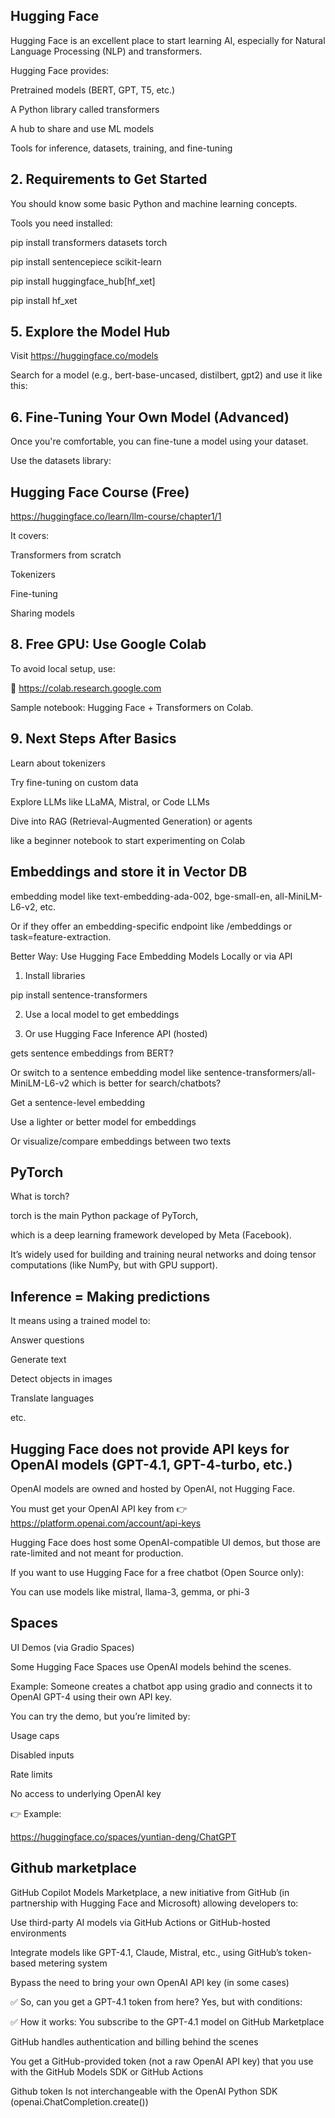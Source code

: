 ## Hugging Face
Hugging Face is an excellent place to start learning AI, especially for Natural Language Processing (NLP) and transformers.

Hugging Face provides:

Pretrained models (BERT, GPT, T5, etc.)

A Python library called transformers

A hub to share and use ML models

Tools for inference, datasets, training, and fine-tuning

## 2. Requirements to Get Started
You should know some basic Python and machine learning concepts.

Tools you need installed:

pip install transformers datasets torch

pip install sentencepiece scikit-learn

pip install huggingface_hub[hf_xet]

pip install hf_xet

## 5. Explore the Model Hub
Visit https://huggingface.co/models

Search for a model (e.g., bert-base-uncased, distilbert, gpt2) and use it like this:

## 6. Fine-Tuning Your Own Model (Advanced)
Once you're comfortable, you can fine-tune a model using your dataset.

Use the datasets library:

## Hugging Face Course (Free)

https://huggingface.co/learn/llm-course/chapter1/1

It covers:

Transformers from scratch

Tokenizers

Fine-tuning

Sharing models

## 8. Free GPU: Use Google Colab
To avoid local setup, use:

📎 https://colab.research.google.com

Sample notebook: Hugging Face + Transformers on Colab.

## 9. Next Steps After Basics
Learn about tokenizers

Try fine-tuning on custom data

Explore LLMs like LLaMA, Mistral, or Code LLMs

Dive into RAG (Retrieval-Augmented Generation) or agents

like a beginner notebook to start experimenting on Colab

## Embeddings and store it in Vector DB

embedding model like text-embedding-ada-002, bge-small-en, all-MiniLM-L6-v2, etc.

Or if they offer an embedding-specific endpoint like /embeddings or task=feature-extraction.

Better Way: Use Hugging Face Embedding Models Locally or via API

1. Install libraries

pip install sentence-transformers

2. Use a local model to get embeddings

3. Or use Hugging Face Inference API (hosted)

gets sentence embeddings from BERT?

Or switch to a sentence embedding model like sentence-transformers/all-MiniLM-L6-v2 which is better for search/chatbots?

Get a sentence-level embedding

Use a lighter or better model for embeddings

Or visualize/compare embeddings between two texts

## PyTorch

What is torch?

torch is the main Python package of PyTorch,

which is a deep learning framework developed by Meta (Facebook). 

It’s widely used for building and training neural networks and doing tensor computations (like NumPy, but with GPU support).

## Inference = Making predictions
It means using a trained model to:

Answer questions

Generate text

Detect objects in images

Translate languages

etc.

## Hugging Face does not provide API keys for OpenAI models (GPT-4.1, GPT-4-turbo, etc.)
OpenAI models are owned and hosted by OpenAI, not Hugging Face.

You must get your OpenAI API key from 👉 https://platform.openai.com/account/api-keys

Hugging Face does host some OpenAI-compatible UI demos, but those are rate-limited and not meant for production.

If you want to use Hugging Face for a free chatbot (Open Source only):

You can use models like mistral, llama-3, gemma, or phi-3

## Spaces

UI Demos (via Gradio Spaces)

Some Hugging Face Spaces use OpenAI models behind the scenes.

Example: Someone creates a chatbot app using gradio and connects it to OpenAI GPT-4 using their own API key.

You can try the demo, but you’re limited by:

Usage caps

Disabled inputs

Rate limits

No access to underlying OpenAI key

👉 Example:

https://huggingface.co/spaces/yuntian-deng/ChatGPT

## Github marketplace

GitHub Copilot Models Marketplace, a new initiative from GitHub (in partnership with Hugging Face and Microsoft) allowing developers to:

Use third-party AI models via GitHub Actions or GitHub-hosted environments

Integrate models like GPT-4.1, Claude, Mistral, etc., using GitHub’s token-based metering system

Bypass the need to bring your own OpenAI API key (in some cases)

✅ So, can you get a GPT-4.1 token from here?
Yes, but with conditions:

✅ How it works:
You subscribe to the GPT-4.1 model on GitHub Marketplace

GitHub handles authentication and billing behind the scenes

You get a GitHub-provided token (not a raw OpenAI API key) that you use with the GitHub Models SDK or GitHub Actions

Github token Is not interchangeable with the OpenAI Python SDK (openai.ChatCompletion.create())
